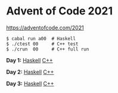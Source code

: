 # Advent of Code 2021

https://adventofcode.com/2021

    $ cabal run a00  # Haskell
    $ ./ctest 00     # C++ test
    $ ./crun  00     # C++ full run

**Day 1:**
[Haskell](https://github.com/instinctive/edu-advent-2021/blob/main/a01.hs)
[C++](https://github.com/instinctive/edu-advent-2021/blob/main/c01.cpp)

**Day 2:**
[Haskell](https://github.com/instinctive/edu-advent-2021/blob/main/a02.hs)
[C++](https://github.com/instinctive/edu-advent-2021/blob/main/c02.cpp)

**Day 3:**
[Haskell](https://github.com/instinctive/edu-advent-2021/blob/main/a03.hs)
[C++](https://github.com/instinctive/edu-advent-2021/blob/main/c03.cpp)
